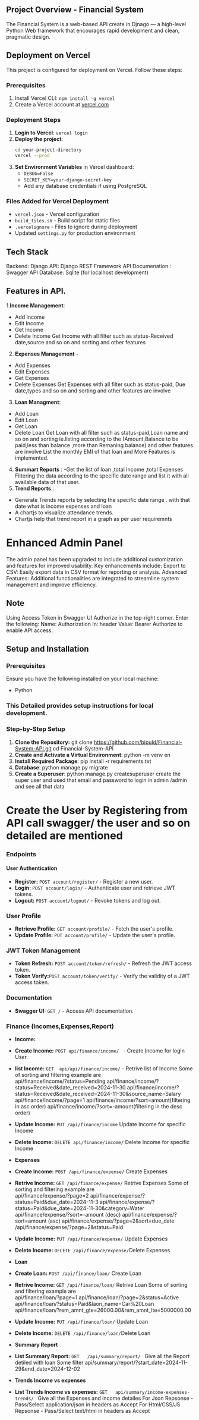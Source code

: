 ## Project Overview - Financial System  
The Financial System is a web-based API create in Djnago — a high-level Python Web framework that encourages rapid development and clean, pragmatic design.

## Deployment on Vercel

This project is configured for deployment on Vercel. Follow these steps:

### Prerequisites
1. Install Vercel CLI: `npm install -g vercel`
2. Create a Vercel account at [vercel.com](https://vercel.com)

### Deployment Steps
1. **Login to Vercel**: `vercel login`
2. **Deploy the project**: 
   ```bash
   cd your-project-directory
   vercel --prod
   ```
3. **Set Environment Variables** in Vercel dashboard:
   - `DEBUG=False`
   - `SECRET_KEY=your-django-secret-key`
   - Add any database credentials if using PostgreSQL

### Files Added for Vercel Deployment
- `vercel.json` - Vercel configuration
- `build_files.sh` - Build script for static files
- `.vercelignore` - Files to ignore during deployment
- Updated `settings.py` for production environment

## Tech Stack 
Backend: Django
API: Django REST Framework
API Documenation : Swagger API 
Database: Sqlite (for localhost development)

## Features in API.
1.**Income Management**:
- Add Income
- Edit Income 
- Get Income
- Delete Income
Get Income with all filter such as status-Received date,source and so on and sorting and other features 
2. **Expenses Management** - 
- Add Expenses
- Edit Expenses 
- Get Expenses
- Delete Expenses
Get Expenses with all filter such as status-paid, Due date,types and so on and sorting and other features are involve
3. **Loan Managment**: 
- Add Loan
- Edit Loan 
- Get Loan
- Delete Loan
Get Loan with all filter such as status-paid,Loan name and so on and sorting
ie.listing according to the (Amount,Balance to be paid,less than balance ,more than Remaning balance) and other features are involve
List the monthly EMI of that loan and More Features is implemented.
4. **Summart Reports** : 
-Get the list of loan ,total Income ,total Expenses 
Filtering the data according to the specific date range and list it with all available data of that user.
4. **Trend Reports** : 
- Generate Trends reports by selecting the specific date range .
    with that date what is income expenses and loan  
- A chartjs to visualize attendance trends.
- Chartjs help that trend report in a graph as per user requiremnts


# Enhanced Admin Panel
The admin panel has been upgraded to include additional customization and features for improved usability. Key enhancements include:
Export to CSV: Easily export data in CSV format for reporting or analysis.
Advanced Features: Additional functionalities are integrated to streamline system management and improve efficiency.

## Note
Using Access Token in Swagger UI
Authorize in the top-right corner.
Enter the following:
Name: Authorization
In: header
Value: Bearer <your-access-token>
Authorize to enable API access.



## Setup and Installation

### Prerequisites
Ensure you have the following installed on your local machine:
- Python


### This Detailed provides setup instructions for local development.

### Step-by-Step Setup
1. **Clone the Repository:**
git clone https://github.com/bipuld/Financial-System-API.git
cd Financial-System-API
2.  **Create and Activate a Virtual Environment**:
python -m venv en
3.  **Install Required Package**:
pip install -r requirements.txt
4. **Database**:
python manage.py migrate
5. **Create a Superuser**:
python manage.py createsuperuser
create the super user and used that email and password to login in admin /admin
and see all that data 

# Create the User by Registering from API call swagger/ the user and so on detailed are mentioned

### Endpoints
#### User Authentication
- **Register:** `POST account/register/` - Register a new user.
- **Login:** `POST account/login/` - Authenticate user and retrieve JWT tokens.
- **Logout:** `POST account/logout/` - Revoke tokens and log out.

### User Profile
- **Retrieve Profile:** `GET account/profile/` - Fetch the user's profile.
- **Update Profile:** `PUT account/profile/` - Update the user's profile.

### JWT Token Management
- **Token Refresh:** `POST account/token/refresh/` - Refresh the JWT access token.
- **Token Verify:**`POST account/token/verify/` - Verify the validity of a JWT access token.

### Documentation
- **Swagger UI:** `GET /` - Access API documentation.

### Finance (Incomes,Expenses,Report)

-   **Income:**
- **Create Income:**  `POST api/finance/income/ ` - Create Income for login User.
- **list Income:**  `GET  api/api/finance/income/` - Retrive list 
of Income
Some of sorting and filtering example are  
api/finance/income/?status=Pending
api/finance/income/?status=Received&date_received=2024-11-30
api/finance/income/?status=Received&date_received=2024-11-30&source_name=Salary
api/finance/income/?page=1
api/finance/income/?sort=amount(filtering in asc order)
api/finance/income/?sort=-amount(filtering in the desc order)

- **Update Income:**  ` PUT /api/finance/income ` Update Income  for specific Income
- **Delete Income:**  ` DELETE api/finance/income/ ` Delete Income for specific Income


-   **Expenses**
- **Create  Income:**  ` POST /api/finance/expense/ ` Create Expenses 
- **Retrive Income:**  ` GET /api/finance/expense/ ` Retrive Expenses
Some of sorting and filtering example are  
api/finance/expense/?page=2
api/finance/expense/?status=Paid&due_date=2024-11-3
api/finance/expense/?status=Paid&due_date=2024-11-30&category=Water
api/finance/expense/?sort=-amount (desc)
api/finance/expense/?sort=amount (asc)
api/finance/expense/?page=2&sort=due_date
/api/finance/expense/?page=2&status=Paid
- **Update Income:**  ` PUT /api/finance/expense/ ` Update Expenses
- **Delete Income:**  ` DELETE /api/finance/expense/ `Delete Expenses


- **Loan**

- **Create  Loan:**  ` POST /api/finance/loan/ ` Create Loan 
- **Retrive Income:**  ` GET /api/finance/loan/ ` Retrive Loan
Some of sorting and filtering example are  
api/finance/loan/?page=1
api/finance/loan/?page=2&status=Active
api/finance/loan/?status=Paid&laon_name=Car%20Loan
api/finance/loan/?rem_amnt_gte=26000.00&rem_amnt_lte=5000000.00
- **Update Income:**  ` PUT /api/finance/loan/ ` Update Loan
- **Delete Income:**  ` DELETE /api/finance/loan/ `Delete Loan


- **Summary Report**
- **List Summary Report:**  `GET   /api/summary/report/ `  Give all the Report detiled with loan 
Some filter 
api/summary/report/?start_date=2024-11-29&end_date=2024-12-02


- **Trends Income vs expenses**
- **List Trends Income vs expenses:**  `GET   api/summary/income-expenses-trends/ `  Give all the Expenses and income detailes
For Json Repsonse - Pass/Select application/json in headers as Accept 
For Html/CSS/JS Repsonse - Pass/Select text/html in headers as Accept 
